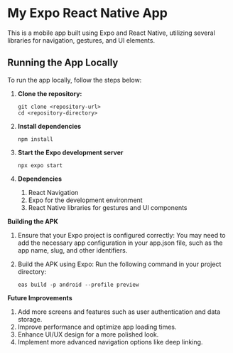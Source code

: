 # My Expo React Native App

This is a mobile app built using Expo and React Native, utilizing several libraries for navigation, gestures, and UI elements.

## Running the App Locally

To run the app locally, follow the steps below:

1. **Clone the repository:**


       git clone <repository-url>
       cd <repository-directory>
2. **Install dependencies**
   
       npm install
3. **Start the Expo development server**
  
       npx expo start
4. **Dependencies**
    1. React Navigation
    2. Expo for the development environment
    3. React Native libraries for gestures and UI components
  

**Building the APK**
1. Ensure that your Expo project is configured correctly: You may need to add the necessary app configuration in your app.json file, such as the app name, slug, and other identifiers.
2. Build the APK using Expo: Run the following command in your project directory:

       eas build -p android --profile preview

**Future Improvements**
1. Add more screens and features such as user authentication and data storage.
2. Improve performance and optimize app loading times.
3. Enhance UI/UX design for a more polished look.
4. Implement more advanced navigation options like deep linking.
